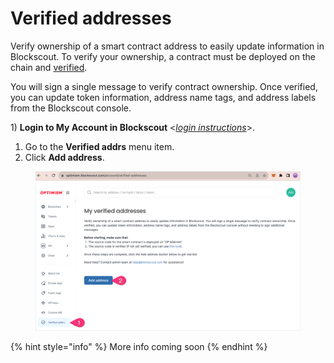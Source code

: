 # Verified addresses

Verify ownership of a smart contract address to easily update information in Blockscout. To verify your ownership, a contract must be deployed on the chain and [verified](../../../developer-support/verifying-a-smart-contract/).

You will sign a single message to verify contract ownership. Once verified, you can update token information, address name tags, and address labels from the Blockscout console.

1\) **Login to My Account in Blockscout** <[_login instructions_](../)>.

1. Go to the **Verified addrs** menu item.
2. Click **Add address**.

<figure><img src="../../../.gitbook/assets/verify-address-1.png" alt=""><figcaption></figcaption></figure>

{% hint style="info" %}
More info coming soon
{% endhint %}
